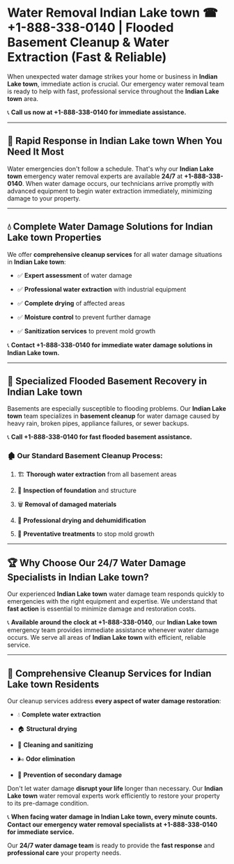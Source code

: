 # Water Removal Indian Lake town ☎ +1-888-338-0140 | Flooded Basement Cleanup & Water Extraction (Fast & Reliable)

When unexpected water damage strikes your home or business in **Indian Lake town**, immediate action is crucial. Our emergency water removal team is ready to help with fast, professional service throughout the **Indian Lake town** area. 

📞 **Call us now at +1-888-338-0140 for immediate assistance.**
---
## 🚀 Rapid Response in Indian Lake town When You Need It Most
Water emergencies don't follow a schedule. That's why our **Indian Lake town** emergency water removal experts are available **24/7** at **+1-888-338-0140**. When water damage occurs, our technicians arrive promptly with advanced equipment to begin water extraction immediately, minimizing damage to your property.
---
## 💧 Complete Water Damage Solutions for Indian Lake town Properties
We offer **comprehensive cleanup services** for all water damage situations in **Indian Lake town**:
- ✅ **Expert assessment** of water damage  
- ✅ **Professional water extraction** with industrial equipment  
- ✅ **Complete drying** of affected areas  
- ✅ **Moisture control** to prevent further damage  
- ✅ **Sanitization services** to prevent mold growth  
📞 **Contact +1-888-338-0140 for immediate water damage solutions in Indian Lake town.**
---
## 🌊 Specialized Flooded Basement Recovery in Indian Lake town
Basements are especially susceptible to flooding problems. Our **Indian Lake town** team specializes in **basement cleanup** for water damage caused by heavy rain, broken pipes, appliance failures, or sewer backups. 
📞 **Call +1-888-338-0140 for fast flooded basement assistance.**
### 🏚️ Our Standard Basement Cleanup Process:
1. 🏗️ **Thorough water extraction** from all basement areas  
2. 🔎 **Inspection of foundation** and structure  
3. 🗑️ **Removal of damaged materials**  
4. 💨 **Professional drying and dehumidification**  
5. 🚫 **Preventative treatments** to stop mold growth  
---
## 🏆 Why Choose Our 24/7 Water Damage Specialists in Indian Lake town?
Our experienced **Indian Lake town** water damage team responds quickly to emergencies with the right equipment and expertise. We understand that **fast action** is essential to minimize damage and restoration costs.
📞 **Available around the clock at +1-888-338-0140**, our **Indian Lake town** emergency team provides immediate assistance whenever water damage occurs. We serve all areas of **Indian Lake town** with efficient, reliable service.
---
## 🧹 Comprehensive Cleanup Services for Indian Lake town Residents
Our cleanup services address **every aspect of water damage restoration**:
- 💧 **Complete water extraction**  
- 🏠 **Structural drying**  
- 🧼 **Cleaning and sanitizing**  
- 🌬️ **Odor elimination**  
- 🚫 **Prevention of secondary damage**  
Don't let water damage **disrupt your life** longer than necessary. Our **Indian Lake town** water removal experts work efficiently to restore your property to its pre-damage condition.
📞 **When facing water damage in Indian Lake town, every minute counts. Contact our emergency water removal specialists at +1-888-338-0140 for immediate service.**
Our **24/7 water damage team** is ready to provide the **fast response** and **professional care** your property needs.
